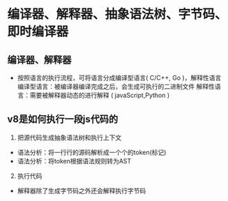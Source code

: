 # 编译器、解释器、抽象语法树、字节码、即时编译器

## 编译器、解释器
- 按照语言的执行流程，可将语言分成编译型语言( C/C++, Go )，解释性语言
编译型语言：被编译器编译完成之后，会生成可执行的二进制文件
解释性语言：需要被解释器动态的进行解释 ( javaScript,Python )

## v8是如何执行一段js代码的
1. 把源代码生成抽象语法树和执行上下文
  - 语法分析：将一行行的源码解析成一个个的token(标记)
  - 语法分析：将token根据语法规则转为AST

2. 执行代码
  - 解释器除了生成字节码之外还会解释执行字节码